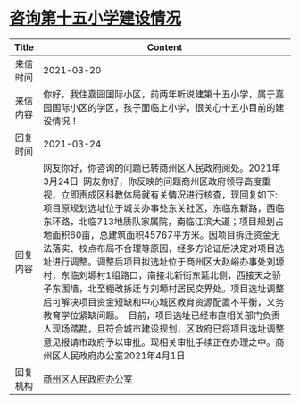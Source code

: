 # <a href="http://www.shangluo.gov.cn/zmhd/ldxxxx.jsp?urltype=leadermail.LeaderMailContentUrl&wbtreeid=1112&leadermailid=7046">咨询第十五小学建设情况</a>
|Title|Content|
|:---:|---|
|来信时间|2021-03-20|
|来信内容|你好，我住嘉园国际小区，前两年听说建第十五小学，属于嘉园国际小区的学区，孩子面临上小学，很关心十五小目前的建设情况！|
|回复时间|2021-03-24|
|回复内容|网友你好，你咨询的问题已转商州区人民政府阅处。2021年3月24日  网友你好，你反映的问题商州区政府领导高度重视，立即责成区科教体局就有关情况进行核查，现回复如下:  项目原规划选址位于城关办事处东关社区，东临东新路，西临东环路，北临713地质队家属院，南临江滨大道；项目规划占地面积60亩，总建筑面积45767平方米。因项目拆迁资金无法落实、校点布局不合理等原因，经多方论证后决定对项目选址进行调整。调整后项目拟选址位于商州区大赵峪办事处刘塬村，东临刘塬村1组路口，南接北新街东延北侧，西接天之骄子东围墙，北至棚改拆迁与刘塬村居民交界处。项目选址调整后可解决项目资金短缺和中心城区教育资源配置不平衡，义务教育学位紧缺问题。  目前，项目选址已经市直相关部门负责人现场踏勘，且符合城市建设规划，区政府已将项目选址调整意见报请市政府予以审批。现相关审批手续正在办理之中。商州区人民政府办公室2021年4月1日|
|回复机构|<a href="../../categories/agencies/商州区人民政府办公室.md">商州区人民政府办公室</a>|
